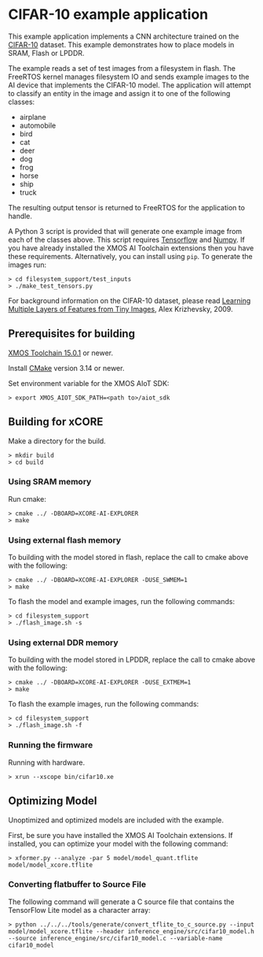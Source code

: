 # CIFAR-10 example application

This example application implements a CNN architecture trained on the [CIFAR-10](https://www.cs.toronto.edu/~kriz/cifar.html) dataset.  This example demonstrates how to place models in SRAM, Flash or LPDDR.

The example reads a set of test images from a filesystem in flash.  The FreeRTOS kernel manages filesystem IO and sends example images to the AI device that implements the CIFAR-10 model.  The application will attempt to classify an entity in the image and assign it to one of the following classes:

- airplane
- automobile
- bird
- cat
- deer
- dog
- frog
- horse
- ship
- truck

The resulting output tensor is returned to FreeRTOS for the application to handle.

A Python 3 script is provided that will generate one example image from each of the classes above. This script requires [Tensorflow](https://www.tensorflow.org/) and [Numpy](https://numpy.org/).  If you have already installed the XMOS AI Toolchain extensions then you have these requirements.  Alternatively, you can install using `pip`.  To generate the images run:

    > cd filesystem_support/test_inputs
    > ./make_test_tensors.py

For background information on the CIFAR-10 dataset, please read [Learning Multiple Layers of Features from Tiny Images](https://www.cs.toronto.edu/~kriz/learning-features-2009-TR.pdf), Alex Krizhevsky, 2009.


## Prerequisites for building

[XMOS Toolchain 15.0.1](https://www.xmos.com/software/tools/) or newer.

Install [CMake](https://cmake.org/download/) version 3.14 or newer.

Set environment variable for the XMOS AIoT SDK:

    > export XMOS_AIOT_SDK_PATH=<path to>/aiot_sdk

## Building for xCORE

Make a directory for the build.

    > mkdir build
    > cd build

### Using SRAM memory

Run cmake:

    > cmake ../ -DBOARD=XCORE-AI-EXPLORER
    > make

### Using external flash memory

To building with the model stored in flash, replace the call to cmake above with the following:

    > cmake ../ -DBOARD=XCORE-AI-EXPLORER -DUSE_SWMEM=1
    > make

To flash the model and example images, run the following commands:

    > cd filesystem_support
    > ./flash_image.sh -s

### Using external DDR memory

To building with the model stored in LPDDR, replace the call to cmake above with the following:

    > cmake ../ -DBOARD=XCORE-AI-EXPLORER -DUSE_EXTMEM=1
    > make

To flash the example images, run the following commands:

    > cd filesystem_support
    > ./flash_image.sh -f

### Running the firmware

Running with hardware.

    > xrun --xscope bin/cifar10.xe

## Optimizing Model

Unoptimized and optimized models are included with the example.

First, be sure you have installed the XMOS AI Toolchain extensions.  If installed, you can optimize your model with the following command:

    > xformer.py --analyze -par 5 model/model_quant.tflite model/model_xcore.tflite

### Converting flatbuffer to Source File

The following command will generate a C source file that contains the TensorFlow Lite model as a character array:

    > python ../../../tools/generate/convert_tflite_to_c_source.py --input model/model_xcore.tflite --header inference_engine/src/cifar10_model.h --source inference_engine/src/cifar10_model.c --variable-name cifar10_model


